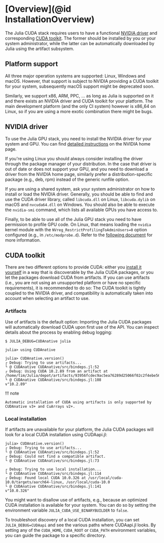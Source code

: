 # [Overview](@id InstallationOverview)

The Julia CUDA stack requires users to have a functional [NVIDIA
driver](https://www.nvidia.com/Download/index.aspx) and corresponding [CUDA
toolkit](https://developer.nvidia.com/cuda-downloads). The former should be installed by you
or your system administrator, while the latter can be automatically downloaded by Julia
using the artifact subsystem.



## Platform support

All three major operation systems are supported: Linux, Windows and macOS. However, that
support is subject to NVIDIA providing a CUDA toolkit for your system, subsequently macOS
support might be deprecated soon.

Similarly, we support x86, ARM, PPC, ... as long as Julia is supported on it and there
exists an NVIDIA driver and CUDA toolkit for your platform. The main development platform
(and the only CI system) however is x86_64 on Linux, so if you are using a more exotic
combination there might be bugs.



## NVIDIA driver

To use the Julia GPU stack, you need to install the NVIDIA driver for your system and GPU.
You can find [detailed instructions](https://www.nvidia.com/Download/index.aspx) on the
NVIDIA home page.

If you're using Linux you should always consider installing the driver through the package
manager of your distribution. In the case that driver is out of date or does not support
your GPU, and you need to download a driver from the NVIDIA home page, similarly prefer a
distribution-specific package (e.g., deb, rpm) instead of the generic runfile option.

If you are using a shared system, ask your system administrator on how to install or load
the NVIDIA driver. Generally, you should be able to find and use the CUDA driver library,
called `libcuda.dll` on Linux, `libcuda.dylib` on macOS and `nvcuda64.dll` on Windows. You
should also be able to execute the `nvidia-smi` command, which lists all available GPUs you
have access to.

Finally, to be able to use all of the Julia GPU stack you need to have permission to profile
GPU code. On Linux, that means loading the `nvidia` kernel module with the
`NVreg_RestrictProfilingToAdminUsers=0` option configured (e.g., in `/etc/modprobe.d`).
Refer to the [following
document](https://developer.nvidia.com/nvidia-development-tools-solutions-ERR_NVGPUCTRPERM-permission-issue-performance-counters)
for more information.



## CUDA toolkit

There are two different options to provide CUDA: either you [install it
yourself](https://developer.nvidia.com/cuda-downloads) in a way that is discoverable by the
Julia CUDA packages, or you let the packages download CUDA from artifacts. If you can use
artifacts (i.e., you are not using an unsupported platform or have no specific
requirements), it is recommended to do so: The CUDA toolkit is tightly coupled to the NVIDIA
driver, and compatibility is automatically taken into account when selecting an artifact to
use.


### Artifacts

Use of artifacts is the default option: Importing the Julia CUDA packages will automatically
download CUDA upon first use of the API. You can inspect details about the process by
enabling debug logging:

```
$ JULIA_DEBUG=CUDAnative julia

julia> using CUDAnative

julia> CUDAnative.version()
┌ Debug: Trying to use artifacts...
└ @ CUDAnative CUDAnative/src/bindeps.jl:52
┌ Debug: Using CUDA 10.2.89 from an artifact at /home/tim/Julia/depot/artifacts/93956fcdec9ac5ea76289d25066f02c2f4ebe56e
└ @ CUDAnative CUDAnative/src/bindeps.jl:108
v"10.2.89"
```

!!! note

    Automatic installation of CUDA using artifacts is only supported by CUDAnative v3+ and CuArrays v2+.


### Local installation

If artifacts are unavailable for your platform, the Julia CUDA packages will look for a
local CUDA installation using CUDAapi.jl:

```
julia> CUDAnative.version()
┌ Debug: Trying to use artifacts...
└ @ CUDAnative CUDAnative/src/bindeps.jl:52
┌ Debug: Could not find a compatible artifact.
└ @ CUDAnative CUDAnative/src/bindeps.jl:73

┌ Debug: Trying to use local installation...
└ @ CUDAnative CUDAnative/src/bindeps.jl:114
┌ Debug: Found local CUDA 10.0.326 at /usr/local/cuda-10.0/targets/aarch64-linux, /usr/local/cuda-10.0
└ @ CUDAnative CUDAnative/src/bindeps.jl:141
v"10.0.326"
```

You might want to disallow use of artifacts, e.g., because an optimized CUDA installation is
available for your system. You can do so by setting the environment variable
`JULIA_CUDA_USE_BINARYBUILDER` to `false`.

To troubleshoot discovery of a local CUDA installation, you can set `JULIA_DEBUG=CUDAapi`
and see the various paths where CUDAapi.jl looks. By setting any of the `CUDA_HOME`,
`CUDA_ROOT` or `CUDA_PATH` environment variables, you can guide the package to a specific
directory.
